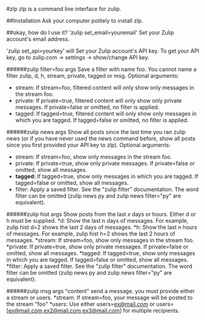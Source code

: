 #zlp
zlp is a command line interface for zulip. 

##Installation 
Ask your computer politely to install zlp.

##okay, how do I use it? 
'zulip set_email=youremail'
Set your Zulip account's email address.
 
'zulip set_api=yourkey' will 
Set your Zulip account's API key. To get your API key, go to zulip.com -> settings -> show/change API key.

######zulip filter=foo args 
Save a filter with name foo. You cannot name a filter zulip, d, h, stream, private, tagged or msg. Optional arguments:
* stream: If stream=foo, filtered content will only show only messages in the stream foo.
* private: If private=true, filtered content will only show only private messages. If private=false or omitted, no filter is applied.
* tagged: If tagged=true, filtered content will only show only messages in which you are tagged. If tagged=false or omitted, no filter is applied.

######zulip news args
Show all posts since the last time you ran zulip news (or if you have never used the news command before, show all posts since you first provided your API key to zlp). Optional arguments:
 * stream: If stream=foo, show only messages in the stream foo.
 * private: If private=true, show only private messages. If private=false or omitted, show all messages.
 * **tagged:** If tagged=true, show only messages in which you are tagged. If tagged=false or omitted, show all messages.
 * filter: Apply a saved filter. See the "zulip filter" documentation. The word filter can be omitted (zulip news py and zulip news filter="py" are equivalent).

######zulip hist args
Show posts from the last _x_ days or hours. Either d or h must be supplied.
*d: Show the last n days of messages. For example, zulip hist d=2 shows the last 2 days of messages.
*h: Show the last n hours of messages. For example, zulip hist h=2 shows the last 2 hours of messages.
*stream: If stream=foo, show only messages in the stream foo.
*private: If private=true, show only private messages. If private=false or omitted, show all messages.
*tagged: If tagged=true, show only messages in which you are tagged. If tagged=false or omitted, show all messages.
*filter: Apply a saved filter. See the "zulip filter" documentation. The word filter can be omitted (zulip news py and zulip news filter="py" are equivalent).

######zulip msg args "content"
send a message. you must provide either a stream or users.
*stream: If stream=foo, your message will be posted to the stream "foo"
*users: Use either users=ex@mail.com or users=[ex@mail.com,ex2@mail.com,ex3@mail.com] for multiple recipients. 

